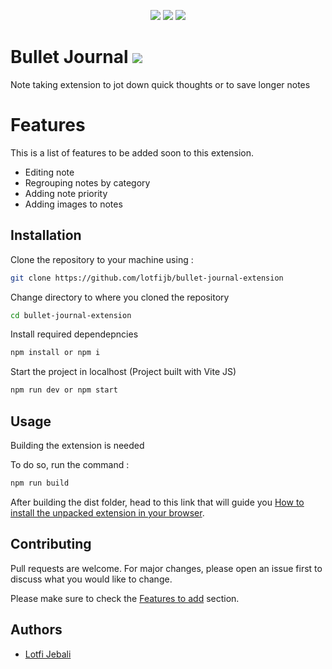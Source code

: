 <p align=center><img src="https://img.shields.io/badge/-ReactJs-61DAFB?logo=react&logoColor=white&style=flat" /> <img src="https://img.shields.io/badge/-Vite-646CFF?logo=vite&logoColor=white&style=flat" /> <img src="https://img.shields.io/badge/-MUI-007FFF?logo=mui&logoColor=white&style=flat" /> </p>

# Bullet Journal <img src="https://img.shields.io/github/license/lotfijb/bullet-journal-extension?style=flat-square" />

Note taking extension to jot down quick thoughts or to save longer notes

# Features
This is a list of features to be added soon to this extension.
* Editing note
* Regrouping notes by category
* Adding note priority
* Adding images to notes

## Installation

Clone the repository to your machine using : 

```bash
git clone https://github.com/lotfijb/bullet-journal-extension
```

Change directory to where you cloned the repository 

```bash
cd bullet-journal-extension
```

Install required dependepncies

```bash
npm install or npm i
```

Start the project in localhost
(Project built with Vite JS)

```bash
npm run dev or npm start
```

## Usage
Building the extension is needed

To do so, run the command :
```bash
npm run build
```
After building the dist folder, head to this link that will guide you [How to install the unpacked extension in your browser](https://webkul.com/blog/how-to-install-the-unpacked-extension-in-chrome/).

## Contributing

Pull requests are welcome. For major changes, please open an issue first
to discuss what you would like to change.

Please make sure to check the [Features to add](#Features) section.

## Authors

* [Lotfi Jebali](https://github.com/lotfijb)

